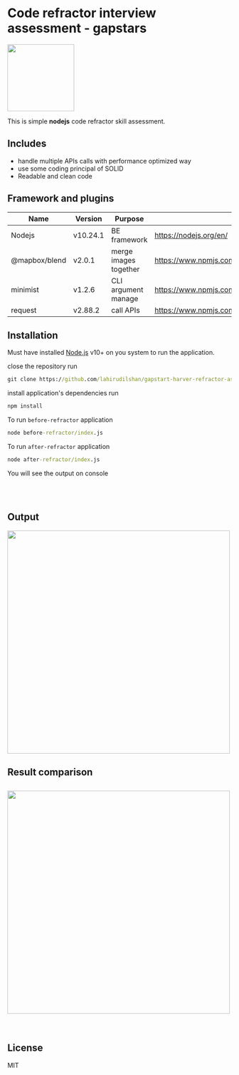 # Code refractor interview assessment - gapstars

<img src="https://uploads.sitepoint.com/wp-content/uploads/2016/07/1468599217Fotolia_111406756_Subscription_Monthly_M.jpg" width="150"/><br/>

This is simple **nodejs** code refractor skill assessment.

## Includes

- handle multiple APIs calls with performance optimized way
- use some coding principal of SOLID
- Readable and clean code

## Framework and plugins

| Name          | Version  | Purpose               | Link                                        |
| ------------- | -------- | --------------------- | ------------------------------------------- |
| Nodejs        | v10.24.1 | BE framework          | https://nodejs.org/en/                      |
| @mapbox/blend | v2.0.1   | merge images together | https://www.npmjs.com/package/@mapbox/blend |
| minimist      | v1.2.6   | CLI argument manage   | https://www.npmjs.com/package/minimist      |
| request       | v2.88.2  | call APIs             | https://www.npmjs.com/package/request       |

## Installation

Must have installed [Node.js](https://nodejs.org/) v10+ on you system to run the application.

close the repository
run

```cmd
git clone https://github.com/lahirudilshan/gapstart-harver-refractor-assessment.git
```

install application's dependencies
run

```cmd
npm install
```

To run `before-refractor` application

```cmd
node before-refractor/index.js
```

To run `after-refractor` application

```cmd
node after-refractor/index.js
```

You will see the output on console

<br>
<br>

## Output

<img src="https://github.com/lahirudilshan/gapstart-harver-refractor-assessment/blob/master/after-refractor/cat-card.jpg" width="500"/><br/>

## Result comparison

## <img src="https://github.com/lahirudilshan/gapstart-harver-refractor-assessment/blob/master/after-refractor/images/result.png" width="500"/><br/>

<br>

## License

MIT
